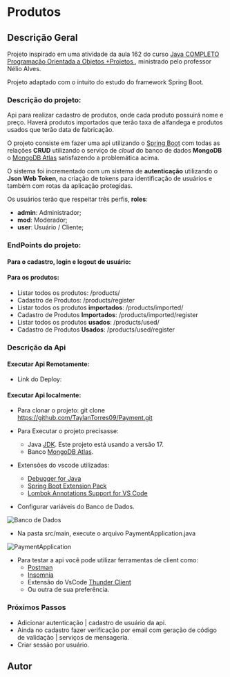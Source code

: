 # Produtos

## Descrição Geral

Projeto inspirado em uma atividade da aula 162 do curso [Java COMPLETO Programação Orientada a Objetos +Projetos
](https://www.udemy.com/course/java-curso-completo/), ministrado pelo professor Nélio Alves.

<p>Projeto adaptado com o intuito do estudo do framework Spring Boot.</p>

### Descrição do projeto:

Api para realizar cadastro de produtos, onde cada  produto possuirá nome e preço. Haverá produtos importados que terão taxa de alfandega e produtos usados que terão data de fabricação.

O projeto consiste em fazer uma api utilizando o [Spring Boot](https://code.visualstudio.com/docs/java/java-spring-boot) com todas as relações **CRUD** utilizando o serviço de *cloud* do banco de dados **MongoDB** o [MongoDB Atlas](https://www.mongodb.com/cloud/atlas/register) satisfazendo a problemática acima.

O sistema foi incrementado com um sistema de **autenticação** utilizando o **Json Web Token**, na criação de tokens para identificação de usuários e também com rotas da aplicação protegidas.

Os usuários terão que respeitar três perfis, **roles**:
- **admin**: Administrador;
- **mod**: Moderador;
- **user**: Usuário / Cliente;

### EndPoints do projeto:
#### Para o cadastro, login e logout de usuário:

#### Para os produtos:
- Listar todos os produtos: /products/
- Cadastro de Produtos: /products/register
- Listar todos os produtos **importados**: /products/imported/
- Cadastro de Produtos **Importados**: /products/imported/register
- Listar todos os produtos **usados**: /products/used/
- Cadastro de Produtos **Usados**: /products/used/register



### Descrição da Api
#### Executar Api Remotamente:
- Link do Deploy:

#### Executar Api localmente:
- Para clonar o projeto: git clone https://github.com/TaylanTorres09/Payment.git
- Para Executar o projeto precisasse:
    - Java [JDK](https://www.oracle.com/java/technologies/downloads/#java17). Este projeto está usando a versão 17.
    - Banco [MongoDB Atlas](https://www.mongodb.com/cloud/atlas/register).

- Extensões do vscode utilizadas:
    - [Debugger for Java](https://marketplace.visualstudio.com/items?itemName=redhat.java)
    - [Spring Boot Extension Pack](https://marketplace.visualstudio.com/items?itemName=Pivotal.vscode-boot-dev-pack)
    - [Lombok Annotations Support for VS Code](https://marketplace.visualstudio.com/items?itemName=vscjava.vscode-lombok)

- Configurar variáveis do Banco de Dados.

![Banco de Dados](https://drive.google.com/uc?id=1VYkcIN2g5kPf3c7DBhGkdfprtMCRRnmZ)

- Na pasta src/main, execute o arquivo PaymentApplication.java

![PaymentApplication](https://drive.google.com/uc?id=1b_ie7_9Om0PtDrhIMF2J_HJFsT45Dt-f)

- Para testar a api você pode utilizar ferramentas de client como:
    - [Postman](https://www.postman.com/)
    - [Insomnia](https://insomnia.rest/download)
    - Extensão do VsCode [Thunder Client](https://marketplace.visualstudio.com/items?itemName=rangav.vscode-thunder-client)
    - Ou outra de sua preferência.

### Próximos Passos
- Adicionar autenticação | cadastro de usuário da api.
- Ainda no cadastro fazer verificação por email com geração de código de validação | serviços de mensageria.
- Criar sessão por usuário.

## Autor
